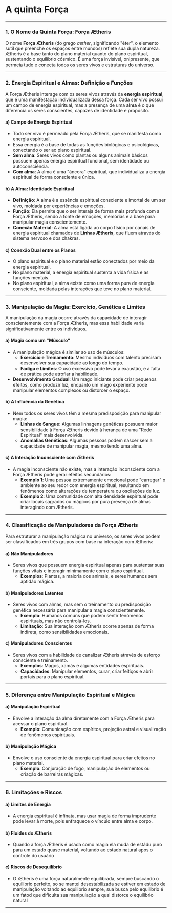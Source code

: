 # A quinta Força

---

### **1. O Nome da Quinta Força: Força Ætheris**

O nome **Força Ætheris** (do grego _aether_, significando "éter", o elemento sutil que preenche os espaços entre mundos) reflete sua dupla natureza. Ætheris é a base tanto do plano material quanto do plano espiritual, sustentando o equilíbrio cósmico. É uma força invisível, onipresente, que permeia tudo e conecta todos os seres vivos e estruturas do universo.

---

### **2. Energia Espiritual e Almas: Definição e Funções**

A Força Ætheris interage com os seres vivos através da **energia espiritual**, que é uma manifestação individualizada dessa força. Cada ser vivo possui um campo de energia espiritual, mas a presença de uma **alma** é o que diferencia os seres conscientes, capazes de identidade e propósito.

#### **a) Campo de Energia Espiritual**

- Todo ser vivo é permeado pela Força Ætheris, que se manifesta como energia espiritual.
- Essa energia é a base de todas as funções biológicas e psicológicas, conectando o ser ao plano espiritual.
- **Sem alma**: Seres vivos como plantas ou alguns animais básicos possuem apenas energia espiritual funcional, sem identidade ou autoconsciência.
- **Com alma**: A alma é uma "âncora" espiritual, que individualiza a energia espiritual de forma consciente e única.

#### **b) A Alma: Identidade Espiritual**

- **Definição**: A alma é a essência espiritual consciente e imortal de um ser vivo, moldada por experiências e emoções.
- **Função**: Ela permite que o ser interaja de forma mais profunda com a Força Ætheris, sendo a fonte de emoções, memórias e a base para manipular magia conscientemente.
- **Conexão Material**: A alma está ligada ao corpo físico por canais de energia espiritual chamados de **Linhas Ætheris**, que fluem através do sistema nervoso e dos chakras.

#### **c) Conexão Dual entre os Planos**

- O plano espiritual e o plano material estão conectados por meio da energia espiritual.
- No plano material, a energia espiritual sustenta a vida física e as funções mentais.
- No plano espiritual, a alma existe como uma forma pura de energia consciente, moldada pelas interações que teve no plano material.

---

### **3. Manipulação da Magia: Exercício, Genética e Limites**

A manipulação da magia ocorre através da capacidade de interagir conscientemente com a Força Ætheris, mas essa habilidade varia significativamente entre os indivíduos.

#### **a) Magia como um "Músculo"**

- A manipulação mágica é similar ao uso de músculos:
  - **Exercício e Treinamento**: Mesmo indivíduos com talento precisam desenvolver sua capacidade ao longo do tempo.
  - **Fadiga e Limites**: O uso excessivo pode levar à exaustão, e a falta de prática pode atrofiar a habilidade.
- **Desenvolvimento Gradual**: Um mago iniciante pode criar pequenos efeitos, como produzir luz, enquanto um mago experiente pode manipular elementos complexos ou distorcer o espaço.

#### **b) A Influência da Genética**

- Nem todos os seres vivos têm a mesma predisposição para manipular magia:
  - **Linhas de Sangue**: Algumas linhagens genéticas possuem maior sensibilidade à Força Ætheris devido à herança de uma "Rede Espiritual" mais desenvolvida.
  - **Anomalias Genéticas**: Algumas pessoas podem nascer sem a capacidade de manipular magia, mesmo tendo uma alma.

#### **c) A Interação Inconsciente com Ætheris**

- A magia inconsciente não existe, mas a interação inconsciente com a Força Ætheris pode gerar efeitos secundários:
  - **Exemplo 1**: Uma pessoa extremamente emocional pode "carregar" o ambiente ao seu redor com energia espiritual, resultando em fenômenos como alterações de temperatura ou oscilações de luz.
  - **Exemplo 2**: Uma comunidade com alta densidade espiritual pode criar locais sagrados ou mágicos por pura presença de almas interagindo com Ætheris.

---

### **4. Classificação de Manipuladores da Força Ætheris**

Para estruturar a manipulação mágica no universo, os seres vivos podem ser classificados em três grupos com base na interação com Ætheris:

#### **a) Não Manipuladores**

- Seres vivos que possuem energia espiritual apenas para sustentar suas funções vitais e interagir minimamente com o plano espiritual.
  - **Exemplos**: Plantas, a maioria dos animais, e seres humanos sem aptidão mágica.

#### **b) Manipuladores Latentes**

- Seres vivos com almas, mas sem o treinamento ou predisposição genética necessária para manipular a magia conscientemente.
  - **Exemplo**: Humanos comuns que podem sentir fenômenos espirituais, mas não controlá-los.
  - **Limitação**: Sua interação com Ætheris ocorre apenas de forma indireta, como sensibilidades emocionais.

#### **c) Manipuladores Conscientes**

- Seres vivos com a habilidade de canalizar Ætheris através de esforço consciente e treinamento.
  - **Exemplos**: Magos, xamãs e algumas entidades espirituais.
  - **Capacidades**: Manipular elementos, curar, criar feitiços e abrir portais para o plano espiritual.

---

### **5. Diferença entre Manipulação Espiritual e Mágica**

#### **a) Manipulação Espiritual**

- Envolve a interação da alma diretamente com a Força Ætheris para acessar o plano espiritual.
  - **Exemplo**: Comunicação com espíritos, projeção astral e visualização de fenômenos espirituais.

#### **b) Manipulação Mágica**

- Envolve o uso consciente da energia espiritual para criar efeitos no plano material.
  - **Exemplo**: Conjuração de fogo, manipulação de elementos ou criação de barreiras mágicas.

---

### **6. Limitações e Riscos**

#### **a) Limites de Energia**

- A energia espiritual é infinata, mas usar magia de forma imprudente pode levar à morte, pois enfraquece o vínculo entre alma e corpo.

#### **b) Fluides do Ætheris**

- Quando a força Ætheris é usada como magia ela muda de estádu puro para um estado quase material, voltando ao estado natural apos o controle do usuário

#### **c) Riscos de Desequilíbrio**

- O Ætheris é uma força naturalmente equilibrada, sempre buscando o equilibrio perfeito, so se mantei desestabilizada se estiver em estado de manipulação voltando ao equilibrio sempre, sua busca pelo equilibrio é um fatod que dificulta sua manipulação a qual distorce o equilibrio natural

---

